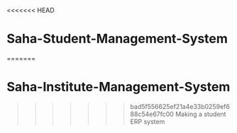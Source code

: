<<<<<<< HEAD
# Saha-Student-Management-System
=======
# Saha-Institute-Management-System
>>>>>>> bad5f556625ef21a4e33b0259ef688c54e67fc00
Making a student ERP system
